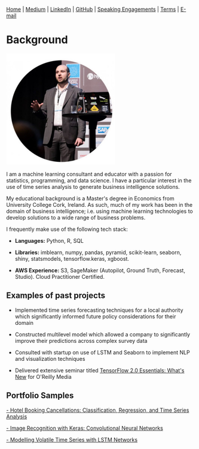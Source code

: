 [Home](https://mgcodesandstats.github.io/) |
[Medium](https://medium.com/@firstclassanalyticsmg) |
[LinkedIn](https://www.linkedin.com/in/michaeljgrogan/) |
[GitHub](https://github.com/mgcodesandstats) |
[Speaking Engagements](https://mgcodesandstats.github.io/speaking-engagements/) |
[Terms](https://mgcodesandstats.github.io/terms/) |
[E-mail](mailto:contact@michael-grogan.com)

# Background

![profile](resize-0251.jpg)

I am a machine learning consultant and educator with a passion for statistics, programming, and data science. I have a particular interest in the use of time series analysis to generate business intelligence solutions.

My educational background is a Master's degree in Economics from University College Cork, Ireland. As such, much of my work has been in the domain of business intelligence; i.e. using machine learning technologies to develop solutions to a wide range of business problems.

I frequently make use of the following tech stack:

- **Languages:** Python, R, SQL

- **Libraries:** imblearn, numpy, pandas, pyramid, scikit-learn, seaborn, shiny, statsmodels, tensorflow.keras, xgboost.

- **AWS Experience:** S3, SageMaker (Autopilot, Ground Truth, Forecast, Studio). Cloud Practitioner Certified.

## Examples of past projects

- Implemented time series forecasting techniques for a local authority which significantly informed future policy considerations for their domain

- Constructed multilevel model which allowed a company to significantly improve their predictions across complex survey data

- Consulted with startup on use of LSTM and Seaborn to implement NLP and visualization techniques

- Delivered extensive seminar titled [TensorFlow 2.0 Essentials: What's New](https://learning.oreilly.com/live-training/courses/tensorflow-20-essentials-whats-new/0636920307167/) for O'Reilly Media

## Portfolio Samples

[- Hotel Booking Cancellations: Classification, Regression, and Time Series Analysis](https://www.michael-grogan.com/hotel-modelling)

[- Image Recognition with Keras: Convolutional Neural Networks](https://www.michael-grogan.com/image-recognition-with-keras-convolutional-neural-networks/)

[- Modelling Volatile Time Series with LSTM Networks](https://www.michael-grogan.com/lstm-rainfall/)